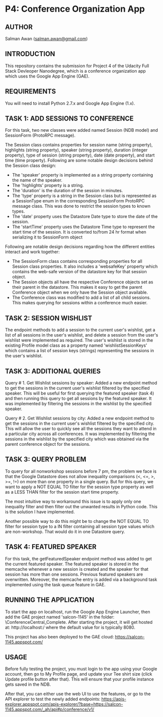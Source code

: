 P4: Conference Organization App
============

AUTHOR
------
Salman Awan (salman.awan@gmail.com)


INTRODUCTION
------------
This repository contains the submission for Project 4 of the Udacity Full Stack Devleoper Nanodegree, which is a conference organization app which uses the Google App Engine (GAE).


REQUIREMENTS
-------------
You will need to install Python 2.7.x and Google App Engine (1.x).


TASK 1: ADD SESSIONS TO CONFERENCE
----------------------------------
For this task, two new classes were added named Session (NDB model) and SessionForm (ProtoRPC message).

The Session class contains properties for session name (string property), highlights (string property), speaker (string property), duration (integer property), type of session (string property), date (date property), and start time (time property). Following are some notable design decisions behind the Session class design:

- The 'speaker' property is implemented as a string property containing the name of the speaker.
- The 'highlights' property is a string.
- The 'duration' is the duration of the session in minutes.
- The 'type' property is a string in the Session class but is represented as a SessionType enum in the corresponding SessionForm ProtoRPC message class. This was done to restrict the session types to known types.
- The 'date' property uses the Datastore Date type to store the date of the session.
- The 'startTime' property uses the Datastore Time type to represent the start time of the session. It is converted to/from 24 hr format when serializing it to SessionForm object

Following are notable design decisions regarding how the different entities interact and work together:

- The SessionForm class contains corresponding properties for all Session class properties. It also includes a 'websafeKey' property which contains the web-safe version of the datastore key for that session object.
- The Session objects all have the respective Conference objects set as their parent in the datastore. This makes it easy to get the parent Conference object when we only have the Session object available.
- The Conference class was modified to add a list of all child sessions. This makes querying for sessions within a conference much easier.


TASK 2: SESSION WISHLIST
------------------------
The endpoint methods to add a session to the current user's wishlist, get a list of all sessions in the user's wishlist, and delete a session from the user's wishlist were implemented as required. The user's wishlist is stored in the existing Profile model class as a property named 'wishlistSessionKeys' which contains a list of session keys (strings) representing the sessions in the user's wishlist.


TASK 3: ADDITIONAL QUERIES
--------------------------
Query # 1. Get Wishlist sessions by speaker: Added a new endpoint method to get the sessions in the current user's wishlist filtered by the specified speaker. This will be useful for first querying the featured speaker (task 4) and then running this query to get all sessions by the featured speaker. It was implemented by filtering the sessions in the wishlist by the specified speaker.

Query # 2. Get Wishlist sessions by city: Added a new endpoint method to get the sessions in the current user's wishlist filtered by the specified city. This will allow the user to quickly see all the sessions they want to attend in a particular city across all conferences. It was implemented by filtering the sessions in the wishlist by the specified city which was obtained via the parent conference object for the sessions.


TASK 3: QUERY PROBLEM
---------------------
To query for all nonworkshop sessions before 7 pm, the problem we face is that the Google Datastore does not allow inequality comparisons (<, <=, >, >=, !=) on more than one property in a single query. But for this query, we want to apply a NOT EQUAL TO filter for the session type property as well as a LESS THAN filter for the session start time property.

The most intuitive way to workaround this issue is to apply only one inequality filter and then filter out the unwanted results in Python code. This is the solution I have implemented.

Another possible way to do this might be to change the NOT EQUAL TO filter for session type to a IN filter containing all session type values which are non-workshop. That would do it in one Datastore query.


TASK 4: FEATURED SPEAKER
---------------------
For this task, the getFeaturedSpeaker endpoint method was added to get the current featured speaker. The featured speaker is stored in the memcache whenever a new session is created and the speaker for that session has more than one sessions. Previous featured speakers are overwritten. Moreover, the memcache entry is added via a background task implemented using the task queue feature in GAE.


RUNNING THE APPLICATION
-----------------------
To start the app on localhost, run the Google App Engine Launcher, then add the GAE project named 'salcon-1145' in the folder: <ud858>\ConferenceCentral_Complete. After starting the project, it will get hosted at: http://localhost:<port>/ where the default value for <port> is typically 8080.

This project has also been deployed to the GAE cloud: https://salcon-1145.appspot.com/


USAGE
-----
Before fully testing the project, you must login to the app using your Google account, then go to My Profile page, and update your Tee shirt size (click Update profile button after that). This will ensure that your profile instance gets saved in the NDB.

After that, you can either use the web UI to use the features, or go to the API explorer to test the newly added endpoints: https://apis-explorer.appspot.com/apis-explorer/?base=https://salcon-1145.appspot.com/_ah/api#p/conference/v1/
